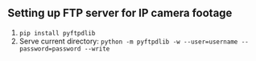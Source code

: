## Setting up FTP server for IP camera footage
1. `pip install pyftpdlib`
2. Serve current directory: `python -m pyftpdlib -w --user=username --password=password --write`
